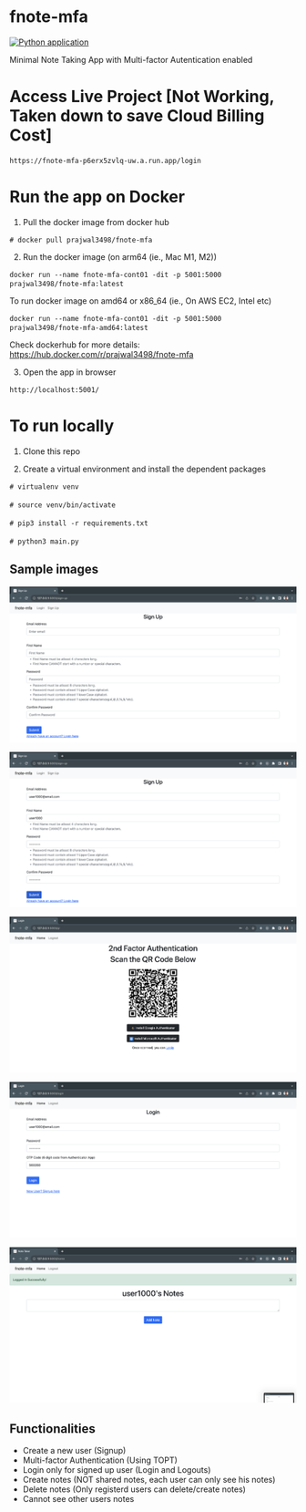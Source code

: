 # fnote-mfa

[![Python application](https://github.com/Prajwalmithun/fnote-mfa-cicd/actions/workflows/cicd.yml/badge.svg?branch=main)](https://github.com/Prajwalmithun/fnote-mfa-cicd/actions/workflows/cicd.yml)

Minimal Note Taking App with Multi-factor Autentication enabled

# Access Live Project [Not Working, Taken down to save Cloud Billing Cost]

```
https://fnote-mfa-p6erx5zvlq-uw.a.run.app/login
```


# Run the app on Docker

1. Pull the docker image from docker hub

```
# docker pull prajwal3498/fnote-mfa
```

2. Run the docker image (on arm64 (ie., Mac M1, M2))

```
docker run --name fnote-mfa-cont01 -dit -p 5001:5000 prajwal3498/fnote-mfa:latest
```

To run docker image on amd64 or x86_64 (ie., On AWS EC2, Intel etc)

```
docker run --name fnote-mfa-cont01 -dit -p 5001:5000 prajwal3498/fnote-mfa-amd64:latest
```

Check dockerhub for more details: https://hub.docker.com/r/prajwal3498/fnote-mfa 

3. Open the app in browser

```
http://localhost:5001/
```

# To run locally 

1. Clone this repo 

2. Create a virtual environment and install the dependent packages

```
# virtualenv venv

# source venv/bin/activate

# pip3 install -r requirements.txt

# python3 main.py
```

## Sample images

![Signup Page Blank](images/1_Sign_up_blank.png "Sign Up Page Blank")

![Signup Page Filled](images/2_Sign_up_filled.png "Sign Up Page Filled")

![MFA QR Page](images/3_mfa_qr_page.png "MFA QR Code")

![Login Page](images/4_login.png "Login Page")

![Home Page](images/5_notes_page.png "Authentic user's home page containing notes")

## Functionalities

- Create a new user (Signup)
- Multi-factor Authentication (Using TOPT)
- Login only for signed up user (Login and Logouts)
- Create notes (NOT shared notes, each user can only see his notes)
- Delete notes (Only registerd users can delete/create notes)
- Cannot see other users notes
